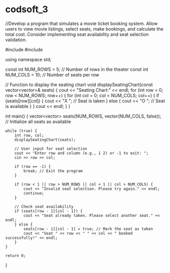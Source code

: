 # codsoft_3

//Develop a program that simulates a movie ticket booking system.
Allow users to view movie listings, select seats, make bookings,
and calculate the total cost. Consider implementing seat
availability and seat selection validation.






#include <iostream>
#include <vector>

using namespace std;

const int NUM_ROWS = 5;    // Number of rows in the theater
const int NUM_COLS = 10;   // Number of seats per row

// Function to display the seating chart
void displaySeatingChart(const vector<vector<bool>>& seats) {
    cout << "Seating Chart:" << endl;
    for (int row = 0; row < NUM_ROWS; row++) {
        for (int col = 0; col < NUM_COLS; col++) {
            if (seats[row][col]) {
                cout << "X "; // Seat is taken
            } else {
                cout << "O "; // Seat is available
            }
        }
        cout << endl;
    }
}

int main() {
    vector<vector<bool>> seats(NUM_ROWS, vector<bool>(NUM_COLS, false)); // Initialize all seats as available

    while (true) {
        int row, col;
        displaySeatingChart(seats);

        // User input for seat selection
        cout << "Enter row and column (e.g., 1 2) or -1 to exit: ";
        cin >> row >> col;

        if (row == -1) {
            break; // Exit the program
        }

        if (row < 1 || row > NUM_ROWS || col < 1 || col > NUM_COLS) {
            cout << "Invalid seat selection. Please try again." << endl;
            continue;
        }

        // Check seat availability
        if (seats[row - 1][col - 1]) {
            cout << "Seat already taken. Please select another seat." << endl;
        } else {
            seats[row - 1][col - 1] = true; // Mark the seat as taken
            cout << "Seat " << row << " " << col << " booked successfully!" << endl;
        }
    }

    return 0;
}
